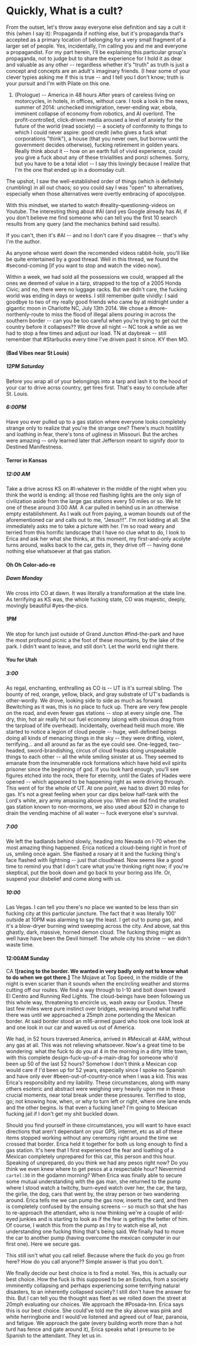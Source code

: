 # Quickly, What is a cult?
From the outset, let's throw away everyone else definition and say a cult it this (when I say it): Propaganda if nothing else, but it's propaganda that's accepted as a primary location of belonging for a very small fragment of a larger set of people. Yes, incidentally, I'm calling you and me and everyone a propagandist. For my part herein, I'll be explaining this particular group's propaganda, not to judge but to share the experience for I hold it as dear and valuable as any other -- regardless whether it's "truth" as truth is just a concept and concepts are an adult's imaginary friends. (I hear some of your clever typies asking me if this is true -- and I tell you I don't know; truth is your pursuit and I'm with Pilate on this one.


1. (Prologue) -- America in 48 hours
After years of careless living on motorcycles, in hotels, in offices, without care. I took a look in the news, summer of 2014: unchecked immigration, never-ending war, ebola, imminent collapse of economy from robotics, and AI overlord. The profit-controlled, click-driven media aroused a level of anxiety for the future of the world (read society) -- a society of conformity to things to which I could never aspire: good credit (who gives a fuck what corporations "think"), a house (that you never own, but borrow until the government decides otherwise), fucking retirement in golden years. Really think about it -- how on an earth full of vivid experience, could you give a fuck about any of these trivialities and ponzi schemes. Sorry, but you have to be a total idiot -- I say this lovingly because I realize that I'm the one that ended up in a doomsday cult. 

The upshot, I saw the well-established order of things (which is definitely crumbling) in all out chaos; so you could say I was "open" to alternatives, especially when those alternatives were overtly embracing of apocolypse.

With this mindset, we started to watch #reality-questioning-videos on Youtube. The interesting thing about #AI (and yes Google already has AI, if you don't believe me find someone who can tell you the first 10 search results from any query (and the mechanics behind said results).

If you can't, then it's #AI -- and no I don't care if you disagree -- that's why I'm the author.

As anyone whose went down the recomended videos rabbit-hole, you'll like be quite entertained by a good thread. Well in this thread, we found the #second-coming [if you want to stop and watch the video now]. 

Within a week, we had sold all the possessions we could, wrapped all the ones we deemed of value in a tarp, strapped to the top of a 2005 Honda Civic; and no, there were no luggage racks. But we didn't care, the fucking world was ending in days or weeks. I still remember quite vividly: I said goodbye to two of my really good friends who came by at midnight under a gigantic moon in Charlotte NC, July 13th 2014. We chose a #more-northenly-route to miss the flood of illegal aliens pouring in across the southern border -- can you be too careful when you're trying to get out the country before it collapses?? We drove all night -- NC took a while as we had to stop a few times and adjust our load. TN at daybreak -- still remember that #Starbucks every time I've driven past it since. KY then MO.

#### (Bad Vibes near St Louis)
##### 12PM Saturday
Before you wrap all of your belongings into a tarp and lash it to the hood of your car to drive acrss country, get tires first. That's easy to conclude after St. Louis.
##### 6:00PM
Have you ever pulled up to a gas station where everyone looks completely strange only to realize that you're the strange one? There's much hostility and loathing in fear, there's tons of ugliness in Missouri. But the arches were amazing -- only learned later that Jefferson meant to signify door to Destined Manifestness.
#### Terror in Kansas
##### 12:00 AM
Take a drive across KS on #I-whatever in the middle of the night when you think the world is ending: all those red flashing lights are the only sign of civilization aside from the large gas stations every 50 miles or so. We hit one of these around 3:00 AM. A car pulled in behind us in an otherwise empty establishment. As I walk out from paying, a woman bounds out of the aforementioned car and calls out to me, "Jesus!!!". I'm not kidding at all. She immediately asks me to take a picture with her. I'm so road weary and terried from this horrific landscape that I have no clue what to do, I look to Erica and ask her what she thinks, at this moment, my first-and-only acolyte turns around, walks back to the car, gets in, they drive off -- having done nothing else whatsoever at that gas station.
#### Oh Oh Color-ado-re
##### Dawn Monday
We cross into CO at dawn. It was literally a transformation at the state line. As terrifying as KS was, the whole fucking state, CO was majestic, deeply, movingly beautiful #yes-the-pics.
##### 1PM
We stop for lunch just outside of Grand Junction #find-the-park and have the most profound picnic a the foot of these mountains, by the lake of the park. I didn't want to leave, and still don't. Let the world end right there.
#### You for Utah
##### 3:00
As regal, enchanting, enthralling as CO is -- UT is it's surreal sibling. The bounty of red, orange, yellow, black, and gray substrate of UT's badlands is other-wordly. We drove, looking side to side as much as forward. Bewitching as it was, this is no place to fuck up. There are very few people on the road, and even fewer gas stations -- stop at every single one. The dry, thin, hot air really hit our fuel economy (along with obvious drag from the tarpload of life overhead). Incidentally, overhead held much more. We started to notice a legion of cloud people -- huge, well-defined beings doing all kinds of menacing things in the sky -- they were drifting, violent, terrifying... and all around as far as the eye could see. One-legged, two-headed, sword-brandishing, circus of cloud freaks doing unspeakable things to each other -- all the while smiling sinister at us. They seemed to emanate from the innumerable rock formations which have held evil spirits prisoner since the beginning of god. If you look hard enough, you'll see figures etched into the rock, there for eternity, until the Gates of Hades were opened -- which appeared to be happening right as were driving through. This went of for the whole of UT. At one point, we had to divert 30 miles for gas. It's not a great feeling when your car dips below half-tank with the Lord's white, airy army amassing above you. When we did find the smallest gas station known to non-mormons, we also used about $20 in change to drain the vending machine of all water -- fuck everyone else's survival.
##### 7:00
We left the badlands behind slowly, heading into Nevada on I-70 when the most amazing thing happened. Erica noticed a cloud-being right in front of us, smiling once again. She flashed a rosary at it and the fucking thing's face flashed with lightning -- just that cloudhead. Now seems like a good time to remind you that I don't care what you're thinking right now; if you're skeptical, put the book down and go back to your boring ass life. Or, suspend your disbelief and come along with us.
##### 10:00
Las Vegas. I can tell you there's no place we wanted to be less than sin fucking city at this particular juncture. The fact that it was literally 100' outside at 10PM was alarming to say the least. I get out to pump gas, and it's a blow-dryer burning wind sweeping across the city. And above, sat this ghastly, dark, massive, horned demon cloud. The fucking thing might as well have have been the Devil himself. The whole city his shrine -- we didn't waste time.
#### 12:00AM Sunday
CA
**![racing to the border. We wanted in very badly only not to know what to do when we got there.]**
The Mojave at Top Speed, in the middle of the night is even scarier than it sounds when the encircling weather and storms cutting off our routes. We find a way through to I-10 and bolt down toward El Centro and Running Red Lights. The cloud-beings have been following us this whole way, threatening to encircle us, wash away our Exodus. These last few miles were pure instinct over bridges, weaving around what traffic there was until we approached a 25mph zone portending the Mexican border. At said border stood an m16-armed guard who took one look look at and one look in our car and waved us out of America.

We had, in 52 hours traversed America, arrived in #Mexicali at 4AM, without any gas at all. This was not relieving whatsoever. Now's a great time to be wondering: what the fuck to do you at 4 in the morning in a dirty little town, with this complete design-fuck-up-of-a-main-drag for someone who'd been up 50 of the last 52 hours? Somehow I don't think a Mexican cop would care if I'd been up for 52 years, especially since I spoke no Spanish and have only ever #been-out-of-country-once when I was a kid. This was Erica's responsibilty and my liability. These circumstances, along with many others esoteric and abstract were weighing very heavily upon me in these crucial moments, near total break under these pressures. Terrified to stop, go; not knowing how, when, or why to turn left or right, where one lane ends and the other begins. Is that even a fucking lane? I'm going to Mexican fucking jail if I don't get my shit buckled down. 

Should you find yourself in these circumstances, you will want to have exact directions that aren't dependant on your GPS, internet, etc as all of these items stopped working without any ceremony right around the time we crossed that border. Erica held it together for both us long enough to find a gas station. It's here that I first experienced the fear and loathing of a Mexican completely unprepared for this car, this person and this hour. Speaking of unprepared, do you think we had any pesos right now? Do you think we even knew where to get pesos at a respectable hour? Nevermind `cartel:30` in the godamn morning? When Erica was finally able to secure some mutual understanding with the gas man, she returned to the pump where I stood watch a twitchy, burn-eyed watch over her, the car, the tarp, the girlie, the dog, cars that went by, the stray person or two wandering around. Erica tells me we can pump the gas now, inserts the card, and then is completely confused by the ensuing screens -- so much so that she has to re-approach the attendant, who is now thinking we're a couple of wild-eyed junkies and is starting to look as if the fear is getting the better of him. Of course, I watch this from the pump as I try to watch else all, not understanding one fucking thing that's being said. We finally had to move the car to another pump (having overcome the mexican computer in our first one). Here we secure gas. 

This still isn't what you call relief. Because where the fuck do you go from here? How do you call anyone?? Simple answer is that you don't.

We finally decide our best choice is to find a motel. Yes, this is actually our best choice. How the fuck is this supposed to be an Exodus, from a society imminently collapsing and perhaps experiencing some terrifying natural disasters, to an inherently collapsed society? I still don't have the answer for this. But I can tell you the thought was fleet as we rolled down the street at 20mph evaluating our choices. We approach the #Posada-Inn. Erica says this is our best choice. She could've told me the sky above was pink and white herringbone and I would've listened and agreed out of fear, paranoia, and fatigue. We approach the gate (every building worth more than a hot turd has fence and gate around it), Erica speaks what I presume to be Spanish to the attendant. They let us in. 
